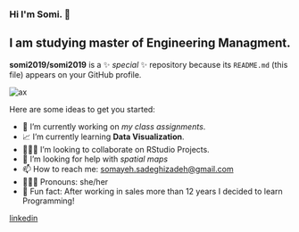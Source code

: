 ### Hi I'm Somi. 👋

## I am studying master of Engineering Managment.

**somi2019/somi2019** is a ✨ _special_ ✨ repository because its `README.md` (this file) appears on your GitHub profile.

![ax](https://user-images.githubusercontent.com/70166302/99686815-f66d2e00-2a51-11eb-8679-ce71fa482a6a.png)


Here are some ideas to get you started:

- 🧩 I’m currently working on *my class assignments*.
- 📈 I’m currently learning **Data Visualization**.
- 👩🏽‍💻 I’m looking to collaborate on RStudio Projects.
- 🤔 I’m looking for help with *spatial maps*
- 📫 How to reach me: somayeh.sadeghizadeh@gmail.com
- 👩🏽‍🏫 Pronouns: she/her
- 👜 Fun fact: After working in sales more than 12 years I decided to learn Programming!

[linkedin][linkedin]

 [linkedin]: https://linkedin.com/in/somayeh-sadeghizadeh-59497265/
